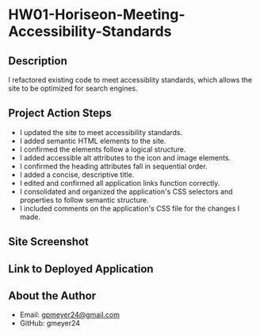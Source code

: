 # HW01-Horiseon-Meeting-Accessibility-Standards
## Description
I refactored existing code to meet accessiblity standards, which allows the site to be optimized for search engines.

## Project Action Steps
- I updated the site to meet accessibility standards. 
- I added semantic HTML elements to the site.
- I confirmed the elements follow a logical structure.
- I added accessible alt attributes to the icon and image elements.
- I confirmed the heading attributes fall in sequential order.
- I added a concise, descriptive title. 
- I edited and confirmed all application links function correctly.
- I consolidated and organized the application's CSS selectors and properties to follow semantic structure.
- I included comments on the application's CSS file for the changes I made.

## Site Screenshot

## Link to Deployed Application

## About the Author
- Email: gpmeyer24@gmail.com
- GitHub: gmeyer24
